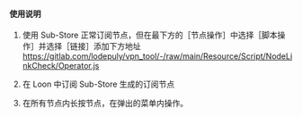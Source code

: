 #### 使用说明

1. 使用 Sub-Store 正常订阅节点，但在最下方的［节点操作］中选择［脚本操作］并选择［链接］添加下方地址
https://gitlab.com/lodepuly/vpn_tool/-/raw/main/Resource/Script/NodeLinkCheck/Operator.js

2. 在 Loon 中订阅 Sub-Store 生成的订阅节点

3. 在所有节点内长按节点，在弹出的菜单内操作。